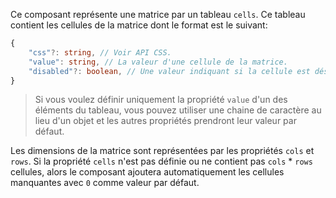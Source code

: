 Ce composant représente une matrice par un tableau `cells`.
Ce tableau contient les cellules de la matrice dont le format est le suivant:

```typescript
{
    "css"?: string, // Voir API CSS.
    "value": string, // La valeur d'une cellule de la matrice.
    "disabled"?: boolean, // Une valeur indiquant si la cellule est désactivée.
}
```

> Si vous voulez définir uniquement la propriété `value` d'un des éléments du tableau,
> vous pouvez utiliser une chaine de caractère au lieu d'un objet et les autres propriétés
> prendront leur valeur par défaut.

Les dimensions de la matrice sont représentées par les propriétés `cols` et `rows`.
Si la propriété `cells` n'est pas définie ou ne contient pas `cols` * `rows` cellules,
alors le composant ajoutera automatiquement les cellules manquantes avec `0` comme valeur
par défaut.
